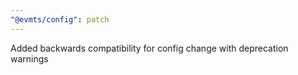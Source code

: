 ```yaml
---
"@evmts/config": patch
---
```


Added backwards compatibility for config change with deprecation warnings
